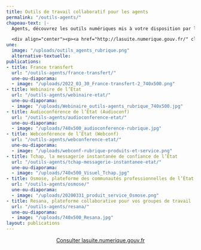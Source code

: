 ```yaml
---
title: Outils de travail collaboratif pour les agents
permalink: "/outils-agents/"
chapeau-text: |-
  Agents, découvrez les outils numériques mis à votre disposition par la DINUM, en interministériel, pour faciliter le travail en équipe et à distance.

  <div align="center"><p><a href="http://lasuite.numerique.gouv.fr/" class="button">Consulter lasuite.numerique.gouv.fr</a> <br>
une:
  image: "/uploads/outils_agents_rubrique.png"
  alternative-textuelle: 
publications:
- title: France transfert
  url: "/outils-agents/france-transfert/"
  une-ou-diaporama:
  - image: "/uploads/2022_03_30_France-transfert-2_740x500.png"
- title: Webinaire de l’État
  url: "/outils-agents/webinaire-etat/"
  une-ou-diaporama:
  - image: "/uploads/Webinaire_outils-agents_rubrique_740x500.jpg"
- title: Audioconférence de l’État (Audioconf)
  url: "/outils-agents/audioconference-etat/"
  une-ou-diaporama:
  - image: "/uploads/740x500_audioconference-rubrique.jpg"
- title: Webconférence de l’État (Webconf)
  url: "/outils-agents/webconference-etat/"
  une-ou-diaporama:
  - image: "/uploads/webconf-rubrique-produits-et-service.png"
- title: Tchap, la messagerie instantanée de confiance de l’État
  url: "/outils-agents/tchap-messagerie-instantanee-etat/"
  une-ou-diaporama:
  - image: "/uploads/740x500_Visuel_Tchap.jpg"
- title: Osmose, plateforme des communautés professionnelles de l’État
  url: "/outils-agents/osmose/"
  une-ou-diaporama:
  - image: "/uploads/20200331_produit_service_Osmose.png"
- title: Resana, plateforme collaborative pour vos groupes de travail
  url: "/outils-agents/resana/"
  une-ou-diaporama:
  - image: "/uploads/740x500_Resana.jpg"
layout: publications
---
```


<div align="center"><p><a href="http://lasuite.numerique.gouv.fr/" class="button">Consulter lasuite.numerique.gouv.fr</a> <br>
